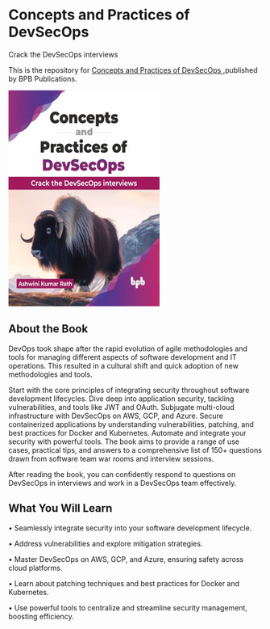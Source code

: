 # Concepts and Practices of DevSecOps

Crack the DevSecOps interviews

This is the repository for [Concepts and Practices of DevSecOps
](https://bpbonline.com/products/concepts-and-practices-of-devsecops),published by BPB Publications.

<img src="9789355519320.jpg">

## About the Book
DevOps took shape after the rapid evolution of agile methodologies and tools for managing different aspects of software development and IT operations. This resulted in a cultural shift and quick adoption of new methodologies and tools.

Start with the core principles of integrating security throughout software development lifecycles. Dive deep into application security, tackling vulnerabilities, and tools like JWT and OAuth. Subjugate multi-cloud infrastructure with DevSecOps on AWS, GCP, and Azure. Secure containerized applications by understanding vulnerabilities, patching, and best practices for Docker and Kubernetes. Automate and integrate your security with powerful tools. The book aims to provide a range of use cases, practical tips, and answers to a comprehensive list of 150+ questions drawn from software team war rooms and interview sessions.

After reading the book, you can confidently respond to questions on DevSecOps in interviews and work in a DevSecOps team effectively.

## What You Will Learn
• Seamlessly integrate security into your software development lifecycle.

• Address vulnerabilities and explore mitigation strategies.

• Master DevSecOps on AWS, GCP, and Azure, ensuring safety across cloud platforms.

• Learn about patching techniques and best practices for Docker and Kubernetes.

• Use powerful tools to centralize and streamline security management, boosting efficiency.


